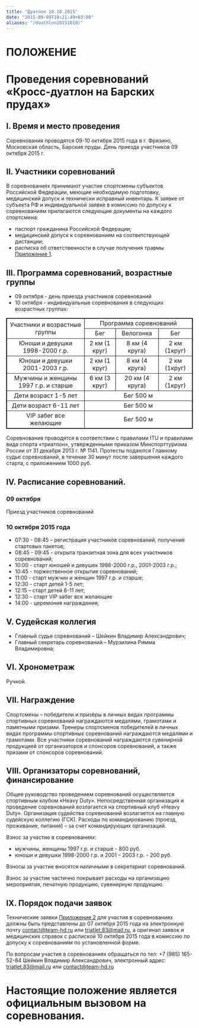 ```yaml
---
title: "Дуатлон 10.10.2015"
date: "2015-09-09T10:21:49+03:00"
aliases: "/duathlon20151010/"
---
```


# ПОЛОЖЕНИЕ


# Проведения соревнований «Кросс-дуатлон на Барских прудах»


## I. Время и место проведения

Соревнования проводятся 09-10 октября 2015 года в г. Фрязино, Московская область, Барские пруды. День приезда участников 09 октября 2015 г.

## II. Участники соревнований

В соревнованиях принимают участие спортсмены субъектов Российской Федерации, меющие необходимую подготовку, медицинский допуск и технически исправный инвентарь.
К заявке от субъекта РФ и индивидуальной заявке в комиссию по допуску к соревнованиям прилагаются следующие документы на каждого спортсмена:

* паспорт гражданина Российской Федерации;
* медицинский допуск к соревнованиям на соответствующей дистанции;
* расписка об ответственности в случае получения травмы [Приложение 1](application1.docx).

## III. Программа соревнований, возрастные группы

- 09 октября - день приезда участников соревнований
- 10 октября - индивидуальные соревнования в следующих возрастных группах:

<table border="1" bordercolor="black" width="100%" align="center" style="text-align: center">
    <tr><td rowspan="2">Участники и возрастные группы</td><td colspan="3">Программа соревнований</td></tr>
    <tr><td>Бег</td><td>Велогонка</td><td>Бег</td></tr>
    <tr><td>Юноши и девушки 1998-2000 г.р.</td><td>2 км (1 круг)</td><td>8 км (4 круга)</td><td>2 км (1круг)</td></tr>
    <tr><td>Юноши и девушки 2001-2003 г.р.</td><td>2 км (1 круг)</td><td>8 км (4 круга)</td><td>2 км (1круг)</td></tr>
    <tr><td>Мужчины и женщины 1997 г.р. и старше </td><td>6 км (3 круг)</td><td>20 км (4 круга)</td><td>2 км (1круг)</td></tr>
    <tr><td>Дети возраст 1-5 лет</td><td colspan="3">Бег 500 м</td></tr>
    <tr><td>Дети возраст 6-11 лет</td><td colspan="3">Бег 500 м</td></tr>
    <tr><td>VIP забег все желающие</td><td colspan="3">Бег 500 м</td></tr>
</table>

Соревнования проводятся в соответствии с правилами ITU и правилами вида спорта «триатлон», утвержденными приказом Минспорттуризма России от 31 декабря 2013 г. № 1141.
Протесты подаются Главному судье соревнований, в течение 30 минут после завершения каждого старта, с приложением 1000 руб.

## IV. Расписание соревнований.

### 09 октября

Приезд участников соревнований

### 10 октября 2015 года

- 07:30 - 08:45 – регистрация участников соревнований, получение стартовых пакетов;
- 08:45 - 09:45 - открыта транзитная зона для всех участников соревнований;
- 10:00 - старт юношей и девушек 1998-2000 г.р., 2001-2003 г.р.;
- 10:45 - торжественное открытие соревнований;
- 11:00 - старт мужчин и женщин 1997 г.р. и старше;
- 12:30 - старт детей 1-5 лет;
- 12:15 – старт детей 6-11 лет;
- 12:30 – старт VIP забег все желающие
- 14:00 - церемония награждения;

## V. Судейская коллегия

- Главный судья соревнований – Шейкин Владимир Александрович;
- Главный секретарь соревнований – Мурзилина Римма Владимировна;

## VI. Хронометраж

Ручной.

## VII. Награждение

Спортсмены – победители и призёры в личных видах программы спортивных соревнований награждаются медалями, грамотами и памятными призами.
Тренеры спортсменов победителей в личных видах программы спортивных соревнований награждаются медалями и грамотами.
Все участники соревнований награждаются сувенирной продукцией от организаторов и спонсоров соревнований, а также призами от спонсоров соревнований.

## VIII. Организаторы соревнований, финансирование

Общее руководство проведением соревнований осуществляется спортивным клубом «Heavy Duty».
Непосредственная организация и проведение соревнований возлагается на спортивный клуб «Heavy Duty».
Организация судейства соревнований возлагается на главную судейскую коллегию (ГСК).
Расходы по командированию (проезд, проживание, питание) – за счет командирующих организаций.

Взнос за участие в соревнованиях:

- мужчины, женщины 1997 г.р. и старше - 800 руб.
- юноши и девушки 1998-2000 г.р. и 2001 – 2003 г.р. - 200 руб.

Взносы за участие вносятся наличными в секретариат соревнований.

Взнос за участие частично покрывает расходы на организацию мероприятия, печатную продукцию, сувенирную продукцию.

## IX. Порядок подачи заявок

Технические заявки [Приложение 2](application2.docx) для участия в соревнованиях должны быть представлены до 07 октября 2015 года на электронную почту [contact@team-hd.ru](mailto:contact@team-hd.ru) или [triatlet.83@mail.ru](mailto:triatlet.83@mail.ru), а оригинал заявок и медицинских справок с распиской 10 октября 2015 года в комиссию по допуску к соревнованиям по установленной форме.

По вопросам участия в соревнованиях обращаться по тел: +7 (985) 165-52-84 Шейкин Владимир Александрович, электронный адрес: [triatlet.83@mail.ru](mailto:triatlet.83@mail.ru) или [contact@team-hd.ru](mailto:contact@team-hd.ru)

# Настоящие положение является официальным вызовом на соревнования.